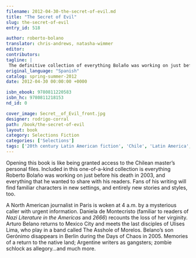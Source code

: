 ```yaml
---
filename: 2012-04-30-the-secret-of-evil.md
title: "The Secret of Evil"
slug: the-secret-of-evil
entry_id: 518

author: roberto-bolano
translator: chris-andrews, natasha-wimmer
editor: 
contributors: 
tagline: |
 The definitive collection of everything Bolaño was working on just before his untimely death
original_language: "Spanish"
catalog: spring-summer-2012
date: 2012-04-30 00:00:00 +0000 

isbn_ebook: 9780811220583
isbn_hc: 9780811218153
nd_id: 0

cover_image: Secret__of_Evil_front.jpg
designer: rodrigo-corral
path: /book/the-secret-of-evil
layout: book
category: Selections Fiction
categories: ['Selections']
tags: ['20th century Latin American fiction', 'Chile', 'Latin America', 'Spanish', 'Spanish-language literature', 'stories']
---
```

Opening this book is like being granted access to the Chilean master’s personal files. Included in this one-of-a-kind collection is everything Roberto Bolaño was working on just before his death in 2003, and everything that he wanted to share with his readers. Fans of his writing will find familiar characters in new settings, and entirely new stories and styles, too.

A North American journalist in Paris is woken at 4 a.m. by a mysterious caller with urgent information. Daniela de Montecristo (familiar to readers of *Nazi Literature in the Americas* and *2666*) recounts the loss of her virginity. Arturo Belano returns to Mexico City and meets the last disciples of Ulises Lima, who play in a band called The Asshole of Morelos. Belano’s son Gerónimo disappears in Berlin during the Days of Chaos in 2005. Memories of a return to the native land; Argentine writers as gangsters; zombie schlock as allegory…and much more.






